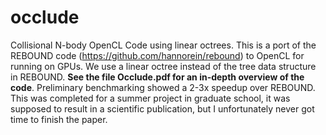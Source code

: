 # occlude
Collisional N-body OpenCL Code using linear octrees. This is a port of the REBOUND code (https://github.com/hannorein/rebound)  to OpenCL for running on GPUs. We use a linear octree instead of the tree data structure in REBOUND. **See the file Occlude.pdf for an in-depth overview of the code**. Preliminary benchmarking showed a 2-3x speedup over REBOUND. This was completed for a summer project in graduate school, it was supposed to result in a scientific publication, but I unfortunately never got time to finish the paper.
